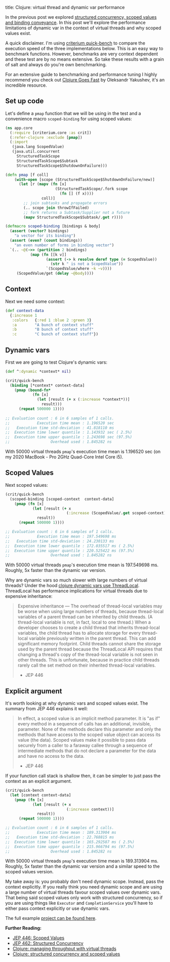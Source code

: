 title: Clojure: virtual thread and dynamic var performance

In the previous post we explored [structured concurrency, scoped values and binding conveyance](https://andersmurphy.com/2024/05/14/clojure-structured-concurrency-and-scoped-values.html). In this post we'll explore the performance limitations of dynamic var in the context of virtual threads and why scoped values exist.

A quick disclaimer. I'm using [criterium quick-bench](https://github.com/hugoduncan/criterium) to compare the execution speed of the three implementations below. This is an easy way to benchmark functions. However, benchmarks are very context dependent and these test are by no means extensive. So take these results with a grain of salt and always do you're own benchmarking.

For an extensive guide to benchmarking and performance tuning I highly recommend you check out [Clojure Goes Fast](https://clojure-goes-fast.com/) by Oleksandr Yakushev, it's an incredible resource.

## Set up code

Let's define a `pmap` function that we will be using in the test and a convenience macro `scoped-binding` for using scoped values:

```clojure
(ns app.core
  (:require [criterium.core :as crit])
  (:refer-clojure :exclude [pmap])
  (:import
   (java.lang ScopedValue)
   (java.util.concurrent
     StructuredTaskScope
     StructuredTaskScope$Subtask
     StructuredTaskScope$ShutdownOnFailure)))

(defn pmap [f coll]
    (with-open [scope (StructuredTaskScope$ShutdownOnFailure/new)]
      (let [r (mapv (fn [x]
                      (StructuredTaskScope/.fork scope
                        (fn [] (f x))))
                coll)]
        ;; join subtasks and propagate errors
        (.. scope join throwIfFailed)
        ;; fork returns a Subtask/Supplier not a future
        (mapv StructuredTaskScope$Subtask/.get r))))

(defmacro scoped-binding [bindings & body]
  (assert (vector? bindings)
    "a vector for its binding")
  (assert (even? (count bindings))
    "an even number of forms in binding vector")
  `(.. ~@(->> (partition 2 bindings)
           (map (fn [[k v]]
                  (assert (-> k resolve deref type (= ScopedValue))
                    (str k " is not a ScopedValue"))
                  `(ScopedValue/where ~k ~v))))
     (ScopedValue/get (delay ~@body))))
```

## Context

Next we need some context:

```clojure
(def context-data
  {:increase 1
   :colors   {:red 1 :blue 2 :green 3}
   :a        "A bunch of context stuff"
   :b        "B bunch of context stuff"
   :c        "C bunch of context stuff"})
```

## Dynamic vars

First we are going to test Clojure's dynamic vars:

```clojure
(def ^:dynamic *context* nil)

(crit/quick-bench
  (binding [*context* context-data]
    (pmap (bound-fn*
            (fn [x]
              (let [result (+ x (:increase *context*))]
                result)))
      (repeat 500000 1))))
      
;; Evaluation count : 6 in 6 samples of 1 calls.
;;            Execution time mean : 1.196520 sec
;;   Execution time std-deviation : 41.818110 ms
;;  Execution time lower quantile : 1.143932 sec ( 2.5%)
;;  Execution time upper quantile : 1.243698 sec (97.5%)
;;                  Overhead used : 1.845282 ns
```

With 50000 virtual threads `pmap`'s execution time mean is 1.196520 sec (on my 2020 MacBook - Pro 2GHz Quad-Core Intel Core i5).

## Scoped Values

Next scoped values:

```clojure
(crit/quick-bench
  (scoped-binding [scoped-context  context-data]
    (pmap (fn [x]
            (let [result (+ x
                           (:increase (ScopedValue/.get scoped-context)))]
              result))
      (repeat 500000 1))))

;; Evaluation count : 6 in 6 samples of 1 calls.
;;            Execution time mean : 197.549698 ms
;;   Execution time std-deviation : 24.230133 ms
;;  Execution time lower quantile : 172.035517 ms ( 2.5%)
;;  Execution time upper quantile : 220.525422 ms (97.5%)
;;                  Overhead used : 1.845282 ns
```

With 50000 virtual threads `pmap`'s execution time mean is 197.549698 ms. Roughly, 5x faster than the dynamic var version.

Why are dynamic vars so much slower with large numbers of virtual threads? Under the hood [clojure dynamic vars use ThreadLocal](https://github.com/clojure/clojure/blob/c07c39cac49a91f6031fe05c2eb7a257aa089176/src/jvm/clojure/lang/Var.java#L71).  ThreadLocal has performance implications for virtual threads due to expensive inheritance:

> Expensive inheritance — The overhead of thread-local variables may be worse when using large numbers of threads, because thread-local variables of a parent thread can be inherited by child threads. (A thread-local variable is not, in fact, local to one thread.) When a developer chooses to create a child thread that inherits thread-local variables, the child thread has to allocate storage for every thread-local variable previously written in the parent thread. This can add significant memory footprint. Child threads cannot share the storage used by the parent thread because the ThreadLocal API requires that changing a thread's copy of the thread-local variable is not seen in other threads. This is unfortunate, because in practice child threads rarely call the set method on their inherited thread-local variables.
>
> - JEP 446

## Explicit argument

It's worth looking at why dynamic vars and scoped values exist. The summary from JEP 446 explains it well:

>In effect, a scoped value is an implicit method parameter. It is "as if" every method in a sequence of calls has an additional, invisible, parameter. None of the methods declare this parameter and only the methods that have access to the scoped value object can access its value (the data). Scoped values make it possible to pass data securely from a caller to a faraway callee through a sequence of intermediate methods that do not declare a parameter for the data and have no access to the data.
>
> - JEP 446

If your function call stack is shallow then, it can be simpler to just pass the context as an explicit argument.

```clojure
(crit/quick-bench
  (let [context context-data]
    (pmap (fn [x]
            (let [result (+ x
                           (:increase context))]
              result))
      (repeat 500000 1))))

;; Evaluation count : 6 in 6 samples of 1 calls.
;;            Execution time mean : 189.313904 ms
;;   Execution time std-deviation : 22.768815 ms
;;  Execution time lower quantile : 165.292587 ms ( 2.5%)
;;  Execution time upper quantile : 215.966794 ms (97.5%)
;;                  Overhead used : 1.845282 ns
```

With 50000 virtual threads `pmap`'s execution time mean is 189.313904 ms. Roughly, 5x faster than the dynamic var version and a similar speed to the scoped values version.

My take away is: you probably don't need dynamic scope. Instead, pass the context explicitly. If you really think you need dynamic scope and are using a large number of virtual threads favour scoped values over dynamic vars. That being said scoped values only work with structured concurrency, so if you are using things like `Executor` and `CompletionService` you'll have to either pass context explicitly or use dynamic vars.

The full example [project can be found here](https://github.com/andersmurphy/clj-cookbook/tree/master/virtual-threads/dynamic-var-perf).

**Further Reading:**

- [JEP 446: Scoped Values](https://openjdk.org/jeps/446)
- [JEP 462: Structured Concurrency](https://openjdk.org/jeps/462)
- [Clojure: managing throughput with virtual threads](https://andersmurphy.com/2024/05/06/clojure-managing-throughput-with-virtual-threads.html)
- [Clojure: structured concurrency and scoped values](https://andersmurphy.com/2024/05/14/clojure-structured-concurrency-and-scoped-values.html)
